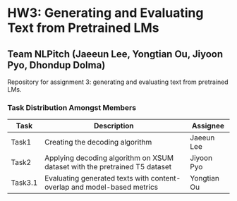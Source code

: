# HW3: Generating and Evaluating Text from Pretrained LMs
## Team NLPitch (Jaeeun Lee, Yongtian Ou, Jiyoon Pyo, Dhondup Dolma)

Repository for assignment 3: generating and evaluating text from pretrained LMs.

### Task Distribution Amongst Members
| Task | Description | Assignee |
| --- | --- | --- |
| Task1 | Creating the decoding algorithm | Jaeeun Lee | 
| Task2 | Applying decoding algorithm on XSUM dataset with the pretrained T5 dataset | Jiyoon Pyo |
| Task3.1 | Evaluating generated texts with content-overlap and model-based metrics | Yongtian Ou |
